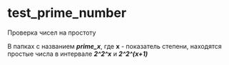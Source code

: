 # test_prime_number
Проверка чисел на простоту

В папках с названием _**prime_x**_, где **x** - показатель степени, находятся простые числа в интервале _**2^2^x**_ и _**2^2^(x+1)**_
